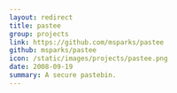 ```yaml
---
layout: redirect
title: pastee
group: projects
link: https://github.com/msparks/pastee
github: msparks/pastee
icon: /static/images/projects/pastee.png
date: 2008-09-19
summary: A secure pastebin.
---
```


